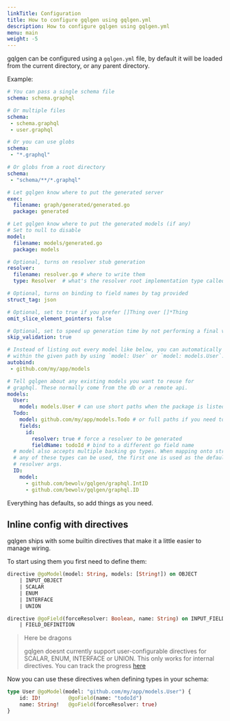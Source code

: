 ```yaml
---
linkTitle: Configuration
title: How to configure gqlgen using gqlgen.yml
description: How to configure gqlgen using gqlgen.yml
menu: main
weight: -5
---
```


gqlgen can be configured using a `gqlgen.yml` file, by default it will be loaded from the current directory, or any parent directory.

Example:

```yml
# You can pass a single schema file
schema: schema.graphql

# Or multiple files
schema:
 - schema.graphql
 - user.graphql

# Or you can use globs
schema:
 - "*.graphql"

# Or globs from a root directory
schema:
 - "schema/**/*.graphql"

# Let gqlgen know where to put the generated server
exec:
  filename: graph/generated/generated.go
  package: generated

# Let gqlgen know where to put the generated models (if any)
# Set to null to disable
model:
  filename: models/generated.go
  package: models

# Optional, turns on resolver stub generation
resolver:
  filename: resolver.go # where to write them
  type: Resolver  # what's the resolver root implementation type called?

# Optional, turns on binding to field names by tag provided
struct_tag: json

# Optional, set to true if you prefer []Thing over []*Thing
omit_slice_element_pointers: false

# Optional, set to speed up generation time by not performing a final validation pass
skip_validation: true

# Instead of listing out every model like below, you can automatically bind to any matching types
# within the given path by using `model: User` or `model: models.User`. EXPERIMENTAL in v0.9.1
autobind:
 - github.com/my/app/models

# Tell gqlgen about any existing models you want to reuse for
# graphql. These normally come from the db or a remote api.
models:
  User:
    model: models.User # can use short paths when the package is listed in autobind
  Todo:
    model: github.com/my/app/models.Todo # or full paths if you need to go elsewhere
    fields:
      id:
        resolver: true # force a resolver to be generated
        fieldName: todoId # bind to a different go field name
  # model also accepts multiple backing go types. When mapping onto structs
  # any of these types can be used, the first one is used as the default for
  # resolver args.
  ID:
    model:
      - github.com/bewolv/gqlgen/graphql.IntID
      - github.com/bewolv/gqlgen/graphql.ID
```

Everything has defaults, so add things as you need.

## Inline config with directives

gqlgen ships with some builtin directives that make it a little easier to manage wiring.

To start using them you first need to define them:

```graphql
directive @goModel(model: String, models: [String!]) on OBJECT 
    | INPUT_OBJECT 
    | SCALAR 
    | ENUM 
    | INTERFACE 
    | UNION

directive @goField(forceResolver: Boolean, name: String) on INPUT_FIELD_DEFINITION 
    | FIELD_DEFINITION
```

> Here be dragons
>
> gqlgen doesnt currently support user-configurable directives for SCALAR, ENUM, INTERFACE or UNION. This only works
> for internal directives. You can track the progress [here](https://github.com/bewolv/gqlgen/issues/760)

Now you can use these directives when defining types in your schema:

```graphql
type User @goModel(model: "github.com/my/app/models.User") {
    id: ID!         @goField(name: "todoId")
    name: String!   @goField(forceResolver: true)
}
```
